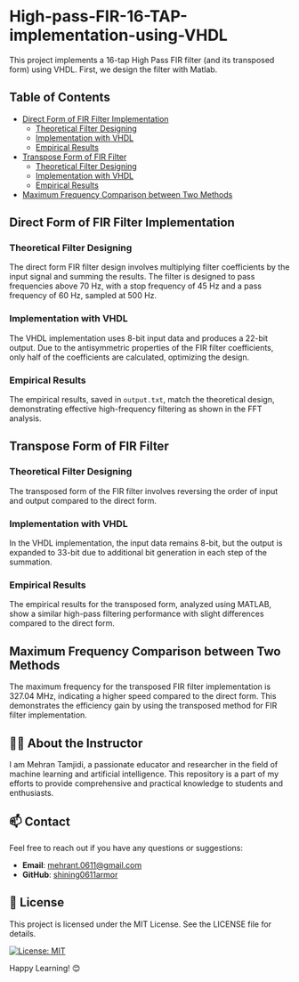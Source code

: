 

# High-pass-FIR-16-TAP-implementation-using-VHDL

This project implements a 16-tap High Pass FIR filter (and its transposed form) using VHDL. First, we design the filter with Matlab.

## Table of Contents
- [Direct Form of FIR Filter Implementation](#direct-form-of-fir-filter-implementation)
  - [Theoretical Filter Designing](#theoretical-filter-designing)
  - [Implementation with VHDL](#implementation-with-vhdl)
  - [Empirical Results](#empirical-results)
- [Transpose Form of FIR Filter](#transpose-form-of-fir-filter)
  - [Theoretical Filter Designing](#theoretical-filter-designing-1)
  - [Implementation with VHDL](#implementation-with-vhdl-1)
  - [Empirical Results](#empirical-results-1)
- [Maximum Frequency Comparison between Two Methods](#maximum-frequency-comparison-between-two-methods)

## Direct Form of FIR Filter Implementation

### Theoretical Filter Designing
The direct form FIR filter design involves multiplying filter coefficients by the input signal and summing the results. The filter is designed to pass frequencies above 70 Hz, with a stop frequency of 45 Hz and a pass frequency of 60 Hz, sampled at 500 Hz.

### Implementation with VHDL
The VHDL implementation uses 8-bit input data and produces a 22-bit output. Due to the antisymmetric properties of the FIR filter coefficients, only half of the coefficients are calculated, optimizing the design.

### Empirical Results
The empirical results, saved in `output.txt`, match the theoretical design, demonstrating effective high-frequency filtering as shown in the FFT analysis.

## Transpose Form of FIR Filter

### Theoretical Filter Designing
The transposed form of the FIR filter involves reversing the order of input and output compared to the direct form.

### Implementation with VHDL
In the VHDL implementation, the input data remains 8-bit, but the output is expanded to 33-bit due to additional bit generation in each step of the summation.

### Empirical Results
The empirical results for the transposed form, analyzed using MATLAB, show a similar high-pass filtering performance with slight differences compared to the direct form.

## Maximum Frequency Comparison between Two Methods
The maximum frequency for the transposed FIR filter implementation is 327.04 MHz, indicating a higher speed compared to the direct form. This demonstrates the efficiency gain by using the transposed method for FIR filter implementation.

## 👩‍🏫 About the Instructor

I am Mehran Tamjidi, a passionate educator and researcher in the field of machine learning and artificial intelligence. This repository is a part of my efforts to provide comprehensive and practical knowledge to students and enthusiasts.

## 📫 Contact

Feel free to reach out if you have any questions or suggestions:
- **Email**: mehrant.0611@gmail.com
- **GitHub**: [shining0611armor](https://github.com/shining0611armor)

## 📝 License

This project is licensed under the MIT License. See the LICENSE file for details.

[![License: MIT](https://img.shields.io/badge/License-MIT-yellow.svg)](https://opensource.org/licenses/MIT)

Happy Learning! 😊
